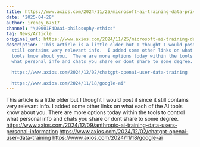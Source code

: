 ```yaml
---
title: https://www.axios.com/2024/11/25/microsoft-ai-training-data-privacy
date: '2025-04-28'
author: ireney_67517
channel: "\U0001F4DAai-philosophy-ethics"
tag: News/Article
original_url: https://www.axios.com/2024/11/25/microsoft-ai-training-data-privacy
description: 'This article is a little older but I thought I would post it since it
  still contains very relevant info.  I added some other links on what each of the  AI
  tools know about you.  There are more options today within the tools to control
  what personal info and chats you share or dont share to some degree. https://www.axios.com/2024/12/09/anthropic-ai-training-data-users-personal-information

  https://www.axios.com/2024/12/02/chatgpt-openai-user-data-training

  https://www.axios.com/2024/11/18/google-ai'
---
```


This article is a little older but I thought I would post it since it still contains very relevant info.  I added some other links on what each of the  AI tools know about you.  There are more options today within the tools to control what personal info and chats you share or dont share to some degree. https://www.axios.com/2024/12/09/anthropic-ai-training-data-users-personal-information
https://www.axios.com/2024/12/02/chatgpt-openai-user-data-training
https://www.axios.com/2024/11/18/google-ai